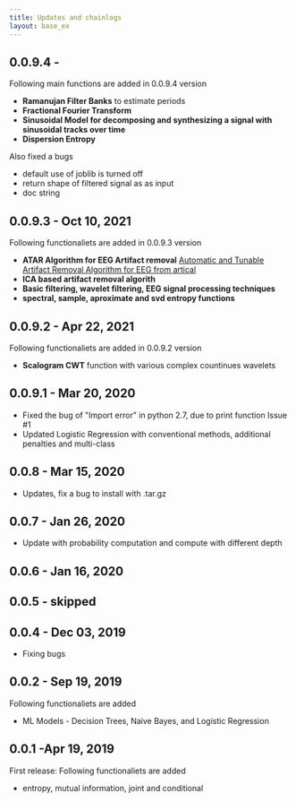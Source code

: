 ```yaml
---
title: Updates and chainlogs
layout: base_ex
---
```


0.0.9.4  -
------

Following main functions are added in 0.0.9.4 version

* **Ramanujan Filter Banks** to estimate periods
* **Fractional Fourier Transform**
* **Sinusoidal Model for decomposing and synthesizing a signal with sinusoidal tracks over time**
* **Dispersion Entropy**

Also fixed a bugs

* default use of joblib is turned off
* return shape of filtered signal as as input
* doc string

0.0.9.3  - Oct 10, 2021
------

Following functionaliets are added in 0.0.9.3 version
* **ATAR Algorithm for EEG Artifact removal** [Automatic and Tunable Artifact Removal Algorithm for EEG from artical](https://www.sciencedirect.com/science/article/pii/S1746809419302058)
* **ICA based artifact removal algorith**
* **Basic filtering, wavelet filtering, EEG signal processing techniques**
* **spectral, sample, aproximate and svd entropy functions**


0.0.9.2 - Apr 22, 2021
------
Following functionaliets are added in 0.0.9.2 version

* **Scalogram CWT** function with various complex countinues wavelets


0.0.9.1 - Mar 20, 2020
------

* Fixed the bug of "Import error" in python 2.7, due to print function Issue #1
* Updated Logistic Regression with conventional methods, additional penalties and multi-class

0.0.8  - Mar 15, 2020
------

* Updates, fix a bug to install with .tar.gz


0.0.7 - Jan 26, 2020
------

* Update with probability computation and compute with different depth

0.0.6 - Jan 16, 2020
------

0.0.5 - skipped
------

0.0.4 - Dec 03, 2019
------

* Fixing bugs

0.0.2 - Sep 19, 2019
------

Following functionaliets are added
* ML Models - Decision Trees, Naive Bayes, and Logistic Regression



0.0.1 -Apr 19, 2019
------

First release: 
Following functionaliets are added
* entropy, mutual information, joint and conditional



